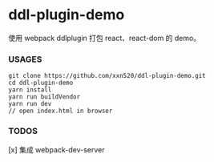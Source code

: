 # ddl-plugin-demo
使用 webpack ddlplugin 打包 react、react-dom 的 demo。
### USAGES
```
git clone https://github.com/xxn520/ddl-plugin-demo.git
cd ddl-plugin-demo
yarn install
yarn run buildVendor
yarn run dev
// open index.html in browser
```

### TODOS
[x] 集成 webpack-dev-server
